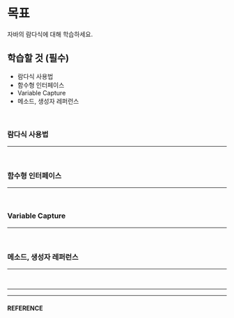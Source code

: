 # 목표
자바의 람다식에 대해 학습하세요.
<br>

## 학습할 것 (필수)
- 람다식 사용법
- 함수형 인터페이스
- Variable Capture
- 메소드, 생성자 레퍼런스
<br>


### 람다식 사용법
---
<br>


### 함수형 인터페이스
---
<br>


### Variable Capture
---
<br>


### 메소드, 생성자 레퍼런스
---
<br>


___
___
#### REFERENCE
>
